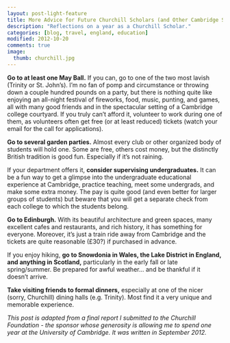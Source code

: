 ```yaml
---
layout: post-light-feature
title: More Advice for Future Churchill Scholars (and Other Cambridge Students)
description: "Reflections on a year as a Churchill Scholar."
categories: [blog, travel, england, education]
modified: 2012-10-20
comments: true
image:
  thumb: churchill.jpg
---
```

**Go to at least one May Ball.** If you can, go to one of the two most lavish (Trinity or St. John’s). I’m no fan of pomp and circumstance or throwing down a couple hundred pounds on a party, but there is nothing quite like enjoying an all-night festival of fireworks, food, music, punting, and games, all with many good friends and in the spectacular setting of a Cambridge college courtyard. If you truly can’t afford it, volunteer to work during one of them, as volunteers often get free (or at least reduced) tickets (watch your email for the call for applications).

**Go to several garden parties.** Almost every club or other organized body of students will hold one. Some are free, others cost money, but the distinctly British tradition is good fun. Especially if it’s not raining.

If your department offers it, **consider supervising undergraduates.** It can be a fun way to get a glimpse into the undergraduate educational experience at Cambridge, practice teaching, meet some undergrads, and make some extra money. The pay is quite good (and even better for larger groups of students) but beware that you will get a separate check from each college to which the students belong.

**Go to Edinburgh.** With its beautiful architecture and green spaces, many excellent cafes and restaurants, and rich history, it has something for everyone. Moreover, it’s just a train ride away from Cambridge and the tickets are quite reasonable (£30?) if purchased in advance.

If you enjoy hiking, **go to Snowdonia in Wales, the Lake District in England, and anything in Scotland,** particularly in the early fall or late spring/summer. Be prepared for awful weather... and be thankful if it doesn’t arrive.

**Take visiting friends to formal dinners,** especially at one of the nicer (sorry, Churchill) dining halls (e.g. Trinity). Most find it a very unique and memorable experience.

*This post is adapted from a final report I submitted to the Churchill Foundation - the sponsor whose generosity is allowing me to spend one year at the University of Cambridge. It was written in September 2012.*
